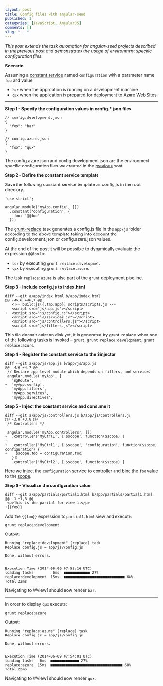 ```yaml
---
layout: post
title: Config files with angular-seed
published: 1
categories: [JavaScript, AngularJS]
comments: []
slug: "..."
---
```


*This post extends the task automation for angular-seed projects described in the [previous](http://nikosbaxevanis.com/blog/2014/06/03/using-grunt-with-angular-seed/) post and demonstrates the usage of environment specific configuration files.*

**Scenario**

Assuming a [constant service](https://docs.angularjs.org/api/auto/object/$provide#constant) named `configuration` with a parameter name `foo` and value:

* `bar` when the application is running on a development machine
* `qux` when the application is prepared for deployment to Azure Web Sites

-----

**Step 1 - Specify the configuration values in config.*.json files**

```
// config.development.json
{
  "foo": "bar"
}
```

```
// config.azure.json
{
  "foo": "qux"
}
```

The config.azure.json and config.development.json are the environment specific configuration files we created in the [previous](http://nikosbaxevanis.com/blog/2014/06/03/using-grunt-with-angular-seed/) post.

**Step 2 - Define the constant service template**

Save the following constant service template as config.js in the root directory.

```
'use strict';

angular.module('myApp.config', [])
  .constant('configuration', {
    foo: '@@foo'
  });
```

The [grunt-replace](https://www.npmjs.org/package/grunt-replace) task generates a config.js file in the `app/js` folder according to the above template taking into account the config.development.json or config.azure.json values.

At the end of the post it will be possible to dynamically evaluate the expression `@@foo` to:

* `bar` by executing `grunt replace:developmet`.
* `qux` by executing `grunt replace:azure`.

The task `replace:azure` is also part of the `grunt` deployment pipeline.

**Step 3 - Include config.js to index.html**

```
diff --git a/app/index.html b/app/index.html
@@ -46,6 +46,7 @@
   <!-- build:js({.tmp,app}) scripts/scripts.js -->
   <script src="js/app.js"></script>
+  <script src="js/config.js"></script>
   <script src="js/services.js"></script>
   <script src="js/controllers.js"></script>
   <script src="js/filters.js"></script>
```

This file doesn't exist on disk yet, it is generated by grunt-replace when one of the following tasks is invoked – `grunt`, `grunt replace:development`, `grunt replace:azure`.

**Step 4 - Register the constant service to the $injector**

```
diff --git a/app/js/app.js b/app/js/app.js
@@ -4,6 +4,7 @@
 // Declare app level module which depends on filters, and services
 angular.module('myApp', [
   'ngRoute',
+  'myApp.config',
   'myApp.filters',
   'myApp.services',
   'myApp.directives',
```

**Step 5 - Inject the constant service and consume it**

```
diff --git a/app/js/controllers.js b/app/js/controllers.js
@@ -3,8 +3,8 @@
 /* Controllers */
 
 angular.module('myApp.controllers', [])
-  .controller('MyCtrl1', ['$scope', function($scope) {
-
+  .controller('MyCtrl1', ['$scope', 'configuration', function($scope, configuration) {
+    $scope.foo = configuration.foo;
   }])
   .controller('MyCtrl2', ['$scope', function($scope) {
```

Here we inject the `configuration` service to controller and bind the `foo` value to the [scope](https://docs.angularjs.org/guide/scope).

**Step 6 - Visualize the configuration value**

```
diff --git a/app/partials/partial1.html b/app/partials/partial1.html
@@ -1 +1,3 @@
 <p>This is the partial for view 1.</p>
+{{foo}}
```

Add the `{{foo}}` expression to `partial1.html` view and execute:

```
grunt replace:development
```

Output:

```
Running "replace:development" (replace) task
Replace config.js → app/js/config.js

Done, without errors.


Execution Time (2014-06-09 07:53:16 UTC)
loading tasks         6ms  ■■■■■■■■■■■■ 27%
replace:development  15ms  ■■■■■■■■■■■■■■■■■■■■■■■■■■■■ 68%
Total 22ms
```

Navigating to /#view1 should now render `bar`.

-----

In order to display `qux` execute:

```
grunt replace:azure
```

Output:

```
Running "replace:azure" (replace) task
Replace config.js → app/js/config.js

Done, without errors.


Execution Time (2014-06-09 07:54:01 UTC)
loading tasks   6ms  ■■■■■■■■■■■■■ 27%
replace:azure  15ms  ■■■■■■■■■■■■■■■■■■■■■■■■■■■■■■■■■ 68%
Total 22ms
```

Navigating to /#view1 should now render `qux`.